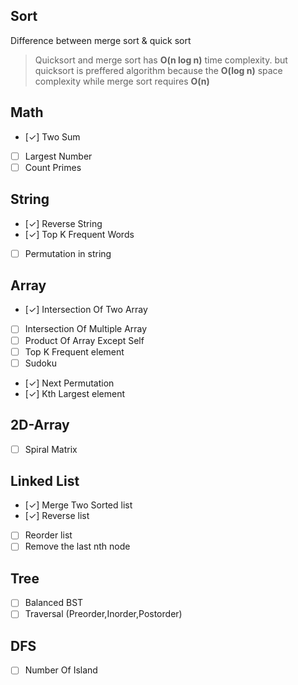 ## Sort
Difference between merge sort & quick sort 
> Quicksort and merge sort has **O(n log n)** time complexity. but quicksort is preffered algorithm because the **O(log n)** space complexity while merge sort requires **O(n)** 

## Math 
* [✓] Two Sum
* [ ] Largest Number
* [ ] Count Primes

## String 
* [✓] Reverse String
* [✓] Top K Frequent Words
* [ ] Permutation in string

## Array
* [✓] Intersection Of Two Array
* [ ] Intersection Of Multiple Array
* [ ] Product Of Array Except Self
* [ ] Top K Frequent element
* [ ] Sudoku
* [✓] Next Permutation
* [✓] Kth Largest element

## 2D-Array
* [ ] Spiral Matrix

## Linked List 
* [✓] Merge Two Sorted list
* [✓] Reverse list
* [ ] Reorder list
* [ ] Remove the last nth node 
    
## Tree
* [ ] Balanced BST
* [ ] Traversal (Preorder,Inorder,Postorder)

## DFS
 * [ ] Number Of Island


